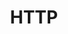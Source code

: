 ---
title: HTTP
category: Serveurs
subcategory: HTTP
permalink: /docs/serveurs/http/
layout: category
---